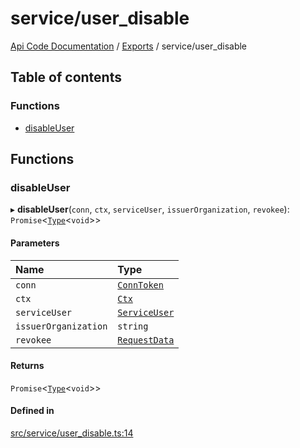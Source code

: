 # service/user\_disable
 
[Api Code Documentation](../README.md) / [Exports](../modules.md) / service/user\_disable

## Table of contents

### Functions

- [disableUser](service_user_disable.md#disableuser)

## Functions

### disableUser

▸ **disableUser**(`conn`, `ctx`, `serviceUser`, `issuerOrganization`, `revokee`): `Promise`\<[`Type`](result.md#type)\<`void`\>\>

#### Parameters

| Name | Type |
| :------ | :------ |
| `conn` | [`ConnToken`](service_conn.md#conntoken) |
| `ctx` | [`Ctx`](../interfaces/lib_ctx.Ctx.md) |
| `serviceUser` | [`ServiceUser`](../interfaces/service_domain_organization_service_user.ServiceUser.md) |
| `issuerOrganization` | `string` |
| `revokee` | [`RequestData`](../interfaces/service_domain_organization_user_disable.RequestData.md) |

#### Returns

`Promise`\<[`Type`](result.md#type)\<`void`\>\>

#### Defined in

[src/service/user_disable.ts:14](https://github.com/openkfw/TruBudget/blob/2e43ea7/api/src/service/user_disable.ts#L14)
